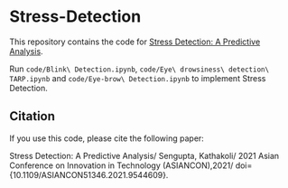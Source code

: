 # Stress-Detection
This repository contains the code for [Stress Detection: A Predictive Analysis](https://ieeexplore.ieee.org/document/9544609).

Run `code/Blink\ Detection.ipynb`, `code/Eye\ drowsiness\ detection\ TARP.ipynb` and `code/Eye-brow\ Detection.ipynb` to implement Stress Detection.

## Citation
If you use this code, please cite the following paper:

Stress Detection: A Predictive Analysis/
Sengupta, Kathakoli/
2021 Asian Conference on Innovation in Technology (ASIANCON),2021/
doi={10.1109/ASIANCON51346.2021.9544609}.

